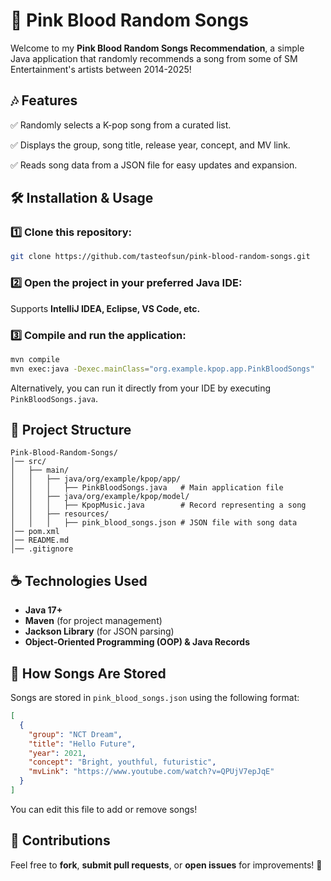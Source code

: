 # 🎀 Pink Blood Random Songs

Welcome to my **Pink Blood Random Songs Recommendation**, a simple Java application that randomly recommends a song from some of SM Entertainment's artists between 2014-2025!

## 🎶 Features
✅ Randomly selects a K-pop song from a curated list.

✅ Displays the group, song title, release year, concept, and MV link.

✅ Reads song data from a JSON file for easy updates and expansion.

## 🛠 Installation & Usage
### 1️⃣ Clone this repository:
```sh
git clone https://github.com/tasteofsun/pink-blood-random-songs.git
```

### 2️⃣ Open the project in your preferred Java IDE:
Supports **IntelliJ IDEA, Eclipse, VS Code, etc.**

### 3️⃣ Compile and run the application:
```sh
mvn compile
mvn exec:java -Dexec.mainClass="org.example.kpop.app.PinkBloodSongs"
```

Alternatively, you can run it directly from your IDE by executing `PinkBloodSongs.java`.

## 📂 Project Structure
```
Pink-Blood-Random-Songs/
│── src/
│   ├── main/
│   │   ├── java/org/example/kpop/app/
│   │   │   ├── PinkBloodSongs.java   # Main application file
│   │   ├── java/org/example/kpop/model/
│   │   │   ├── KpopMusic.java        # Record representing a song
│   │   ├── resources/
│   │   │   ├── pink_blood_songs.json # JSON file with song data
│── pom.xml
│── README.md
│── .gitignore
```

## ☕ Technologies Used
- **Java 17+**
- **Maven** (for project management)
- **Jackson Library** (for JSON parsing)
- **Object-Oriented Programming (OOP) & Java Records**

## 📝 How Songs Are Stored
Songs are stored in `pink_blood_songs.json` using the following format:
```json
[
  {
    "group": "NCT Dream",
    "title": "Hello Future",
    "year": 2021,
    "concept": "Bright, youthful, futuristic",
    "mvLink": "https://www.youtube.com/watch?v=QPUjV7epJqE"
  }
]
```
You can edit this file to add or remove songs!

## 🤝 Contributions
Feel free to **fork**, **submit pull requests**, or **open issues** for improvements! 🚀
